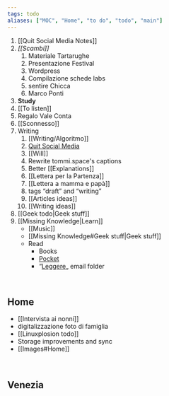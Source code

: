 ```yaml
---
tags: todo
aliases: ["MOC", "Home", "to do", "todo", "main"]
---
```

1. [[Quit Social Media Notes]]
1. *[[Scambi]]*
	1. Materiale Tartarughe
	1. Presentazione Festival
	2. Wordpress
	3. Compilazione schede labs
	4. sentire Chicca
	1. Marco Ponti
1. **Study**
1. [[To listen]]
1. Regalo Vale Conta
1. [[Sconnesso]]
1. Writing
	1. [[Writing/Algoritmo]]
	1. [Quit Social Media](file:///Users/xplosionmind/quitsocialmedia.club/)
	2. [[Will]]
	3. Rewrite tommi.space's captions
	4. Better [[Explanations]]
	5. [[Lettera per la Partenza]]
	6. [[Lettera a mamma e papà]]
	7. tags “draft” and “writing”
	8. [[Articles ideas]]
	9. [[Writing ideas]]
1. [[Geek todo|Geek stuff]]
1. [[Missing Knowledge|Learn]]
	- [[Music]]
	- [[Missing Knowledge#Geek stuff|Geek stuff]]
	- Read
		- Books
		- [Pocket](https://app.getpocket.com "Pocket")
		- “[Leggere](https://beta.protonmail.com "ProtonMail web app")„ email folder

<br>

## Home

- [[Intervista ai nonni]]
- digitalizzazione foto di famiglia
- [[Linuxplosion todo]]
- Storage improvements and sync
- [[Images#Home]]

<br>

## Venezia

